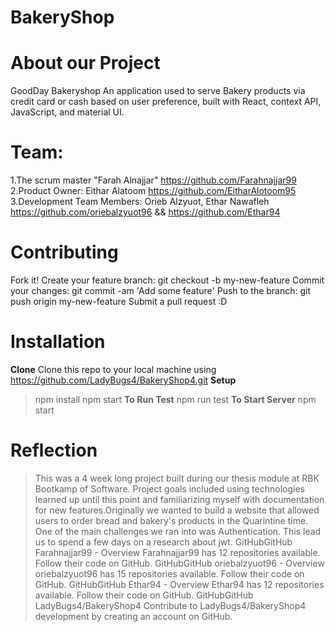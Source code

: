 
# BakeryShop

# About our Project
GoodDay Bakeryshop
An application used to serve Bakery products via credit card or cash based on user preference, built with React, context API, JavaScript, and material UI.
# Team:
1.The scrum master "Farah Alnajjar" https://github.com/Farahnajjar99
2.Product Owner: Eithar Alatoom https://github.com/EitharAlotoom95
3.Development Team Members: Orieb Alzyuot, Ethar Nawafleh https://github.com/oriebalzyuot96 && https://github.com/Ethar94

# Contributing
Fork it!
Create your feature branch: git checkout -b my-new-feature
Commit your changes: git commit -am 'Add some feature'
Push to the branch: git push origin my-new-feature
Submit a pull request :D

# Installation
**Clone**
Clone this repo to your local machine using https://github.com/LadyBugs4/BakeryShop4.git
**Setup**

> npm install
> npm start
> **To Run Test**
> npm run test
> **To Start Server**
> npm start
# Reflection
> This was a 4 week long project built during our thesis module at RBK Bootkamp of Software. Project goals included using technologies learned up until this point and familiarizing myself with documentation for new features.Originally we wanted to build a website that allowed users to order bread and bakery's products in the Quarintine time.
> One of the main challenges we ran into was Authentication. This lead us to spend a few days on a research about jwt.
> GitHubGitHub
> Farahnajjar99 - Overview
> Farahnajjar99 has 12 repositories available. Follow their code on GitHub.
> GitHubGitHub
> oriebalzyuot96 - Overview
> oriebalzyuot96 has 15 repositories available. Follow their code on GitHub.
> GitHubGitHub
> Ethar94 - Overview
> Ethar94 has 12 repositories available. Follow their code on GitHub.
> GitHubGitHub
> LadyBugs4/BakeryShop4
> Contribute to LadyBugs4/BakeryShop4 development by creating an account on GitHub.
